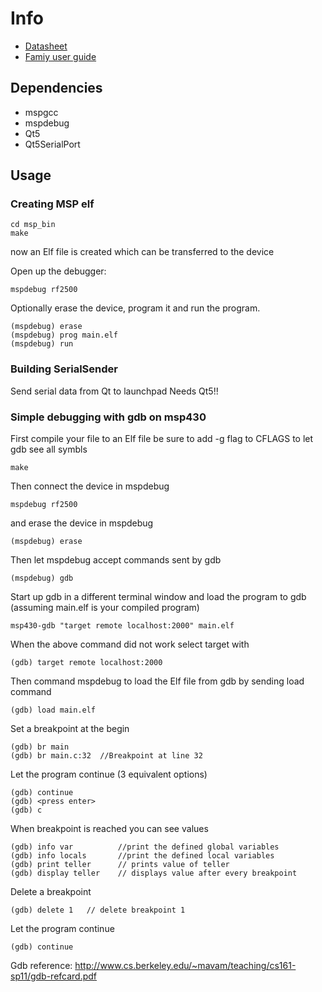 # Info

* [Datasheet](http://www.ti.com/lit/ds/symlink/msp430g2553.pdf)
* [Famiy user guide](http://www.ti.com/lit/ug/slau144j/slau144j.pdf)

## Dependencies

* mspgcc
* mspdebug
* Qt5
* Qt5SerialPort

## Usage

### Creating MSP elf

    cd msp_bin
    make

now an Elf file is created which can be transferred to the device

Open up the debugger:

    mspdebug rf2500

Optionally erase the device, program it and run the program.

    (mspdebug) erase
    (mspdebug) prog main.elf
    (mspdebug) run

### Building SerialSender

Send serial data from Qt to launchpad
Needs Qt5!!

### Simple debugging with gdb on msp430
First compile your file to an Elf file be sure to add -g flag to CFLAGS to let gdb see all symbls

    make

Then connect the device in mspdebug

    mspdebug rf2500

and erase the device in mspdebug

    (mspdebug) erase

Then let mspdebug accept commands sent by gdb

    (mspdebug) gdb

Start up gdb in a different terminal window and load the program to gdb (assuming main.elf is your compiled program)

    msp430-gdb "target remote localhost:2000" main.elf

When the above command did not work select target with

    (gdb) target remote localhost:2000

Then command mspdebug to load the Elf file  from gdb by sending load command

    (gdb) load main.elf

Set a breakpoint at the begin
   
    (gdb) br main
    (gdb) br main.c:32  //Breakpoint at line 32

Let the program continue (3 equivalent options)

    (gdb) continue
    (gdb) <press enter> 
    (gdb) c

When breakpoint is reached you can see values

    (gdb) info var          //print the defined global variables
    (gdb) info locals       //print the defined local variables
    (gdb) print teller      // prints value of teller
    (gdb) display teller    // displays value after every breakpoint

Delete a breakpoint

    (gdb) delete 1   // delete breakpoint 1

Let the program continue

    (gdb) continue

Gdb reference:
http://www.cs.berkeley.edu/~mavam/teaching/cs161-sp11/gdb-refcard.pdf
